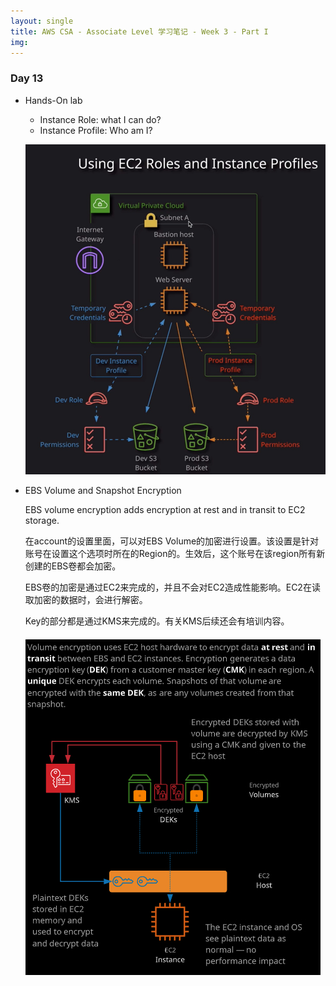 ```yaml
---
layout: single
title: AWS CSA - Associate Level 学习笔记 - Week 3 - Part I
img:
---
```


### Day 13

- Hands-On lab

  - Instance Role: what I can do?
  - Instance Profile: Who am I?

  ![image-20190918152249582](../assets/img/image-20190918152249582.png)

- EBS Volume and Snapshot Encryption

  EBS volume encryption adds encryption at rest and in transit to EC2 storage.

  在account的设置里面，可以对EBS Volume的加密进行设置。该设置是针对账号在设置这个选项时所在的Region的。生效后，这个账号在该region所有新创建的EBS卷都会加密。

  EBS卷的加密是通过EC2来完成的，并且不会对EC2造成性能影响。EC2在读取加密的数据时，会进行解密。

  Key的部分都是通过KMS来完成的。有关KMS后续还会有培训内容。

  ###### ![image-20190919142031618](../assets/img/image-20190919142031618.png)
